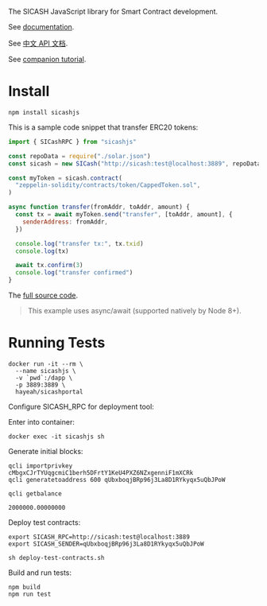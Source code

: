 The SICASH JavaScript library for Smart Contract development.

See [documentation](https://sicashproject.github.io/sicashjs-doc/).

See [中文 API 文档](https://sicashproject.github.io/sicashjs-doc-cn/).

See [companion tutorial](https://github.com/sicashproject/sicashbook/blob/master/en/part2/erc20-js.md).

# Install

```
npm install sicashjs
```

This is a sample code snippet that transfer ERC20 tokens:

```js
import { SICashRPC } from "sicashjs"

const repoData = require("./solar.json")
const sicash = new SICash("http://sicash:test@localhost:3889", repoData)

const myToken = sicash.contract(
  "zeppelin-solidity/contracts/token/CappedToken.sol",
)

async function transfer(fromAddr, toAddr, amount) {
  const tx = await myToken.send("transfer", [toAddr, amount], {
    senderAddress: fromAddr,
  })

  console.log("transfer tx:", tx.txid)
  console.log(tx)

  await tx.confirm(3)
  console.log("transfer confirmed")
}
```

The [full source code](https://github.com/sicashproject/sicashbook-mytoken-sicashjs-cli).

> This example uses async/await (supported natively by Node 8+).

# Running Tests

```
docker run -it --rm \
  --name sicashjs \
  -v `pwd`:/dapp \
  -p 3889:3889 \
  hayeah/sicashportal
```

Configure SICASH_RPC for deployment tool:

Enter into container:

```
docker exec -it sicashjs sh
```

Generate initial blocks:

```
qcli importprivkey cMbgxCJrTYUqgcmiC1berh5DFrtY1KeU4PXZ6NZxgenniF1mXCRk
qcli generatetoaddress 600 qUbxboqjBRp96j3La8D1RYkyqx5uQbJPoW

qcli getbalance

2000000.00000000
```

Deploy test contracts:

```
export SICASH_RPC=http://sicash:test@localhost:3889
export SICASH_SENDER=qUbxboqjBRp96j3La8D1RYkyqx5uQbJPoW

sh deploy-test-contracts.sh
```

Build and run tests:

```
npm build
npm run test
```
